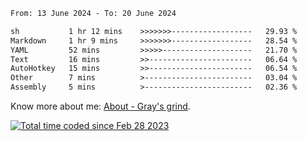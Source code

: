 <!--START_SECTION:waka-->

```txt
From: 13 June 2024 - To: 20 June 2024

sh           1 hr 12 mins    >>>>>>>------------------   29.93 %
Markdown     1 hr 9 mins     >>>>>>>------------------   28.54 %
YAML         52 mins         >>>>>--------------------   21.70 %
Text         16 mins         >>-----------------------   06.64 %
AutoHotkey   15 mins         >>-----------------------   06.54 %
Other        7 mins          >------------------------   03.04 %
Assembly     5 mins          >------------------------   02.36 %
```

<!--END_SECTION:waka-->

<!-- [![grayxu's github stats](https://github-readme-stats.vercel.app/api?username=grayxu&count_private=true&show_icons=true)](https://github.com/grayxu) -->

Know more about me: [About - Gray's grind](https://www.grayxu.cn/).
<p align="left">
  <a href="https://wakatime.com/@c69eb31e-43a1-463f-8968-c3449e386f57"><img src="https://wakatime.com/badge/user/c69eb31e-43a1-463f-8968-c3449e386f57.svg" title="Total time coded since Feb 28 2023" /></a>
</p>


